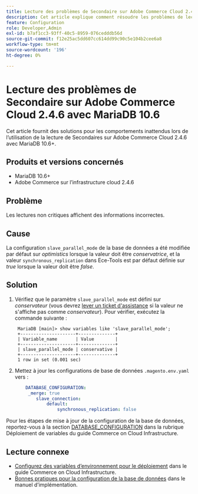 ```yaml
---
title: Lecture des problèmes de Secondaire sur Adobe Commerce Cloud 2.4.6 avec MariaDB 10.6
description: Cet article explique comment résoudre les problèmes de lecture de Secondaires sur Adobe Commerce Cloud 2.4.6 avec MariaDB 10.6.
feature: Configuration
role: Developer,Admin
exl-id: b7af1cc3-93ff-40c5-8959-076cedddb56d
source-git-commit: f12e25ac5dd607cc614dd99c90c5e104b2cee6a8
workflow-type: tm+mt
source-wordcount: '196'
ht-degree: 0%

---
```


# Lecture des problèmes de Secondaire sur Adobe Commerce Cloud 2.4.6 avec MariaDB 10.6

Cet article fournit des solutions pour les comportements inattendus lors de l’utilisation de la lecture de Secondaires sur Adobe Commerce Cloud 2.4.6 avec MariaDB 10.6+.

## Produits et versions concernés

* MariaDB 10.6+
* Adobe Commerce sur l’infrastructure cloud 2.4.6

## Problème

Les lectures non critiques affichent des informations incorrectes.

## Cause

La configuration `slave_parallel_mode` de la base de données a été modifiée par défaut sur *optimistics* lorsque la valeur doit être *conservatrice*, et la valeur `synchronous_replication` dans Ece-Tools est par défaut définie sur *true* lorsque la valeur doit être *false*.

## Solution

1. Vérifiez que le paramètre `slave_parallel_mode` est défini sur *conservateur* (vous devrez [lever un ticket d&#39;assistance](/docs/commerce-knowledge-base/kb/help-center-guide/magento-help-center-user-guide.html?lang=en#submit-ticket) si la valeur ne s&#39;affiche pas comme *conservateur*). Pour vérifier, exécutez la commande suivante :

   ```
    MariaDB [main]> show variables like 'slave_parallel_mode';
    +---------------------+--------------+
    | Variable_name       | Value        |
    +---------------------+--------------+
    | slave_parallel_mode | conservative |
    +---------------------+--------------+
    1 row in set (0.001 sec)
   ```

1. Mettez à jour les configurations de base de données `.magento.env.yaml` vers :

   ```yaml
       DATABASE_CONFIGURATION:
        _merge: true
           slave_connection:
               default:
                   synchronous_replication: false
   ```



Pour les étapes de mise à jour de la configuration de la base de données, reportez-vous à la section [DATABASE_CONFIGURATION](https://experienceleague.adobe.com/docs/commerce-cloud-service/user-guide/configure/env/stage/variables-deploy.html#database_configuration) dans la rubrique Déploiement de variables du guide Commerce on Cloud Infrastructure.


## Lecture connexe

* [Configurez des variables d’environnement pour le déploiement](/docs/commerce-cloud-service/user-guide/configure/env/configure-env-yaml.html) dans le guide Commerce on Cloud Infrastructure.
* [Bonnes pratiques pour la configuration de la base de données](/docs/commerce-operations/implementation-playbook/best-practices/planning/database-on-cloud.html) dans le manuel d’implémentation.
